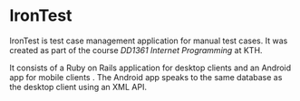 IronTest
========

IronTest is test case management application for manual test cases.
It was created as part of the course *DD1361 Internet Programming* at KTH.

It consists of a Ruby on Rails application for desktop clients and an
Android app for mobile clients . The Android app speaks to the same database
as the desktop client using an XML API.
